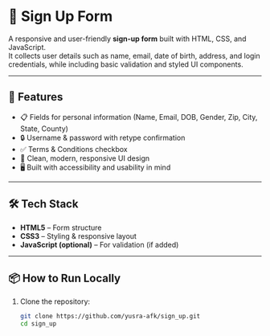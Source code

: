 # 📝 Sign Up Form  

A responsive and user-friendly **sign-up form** built with HTML, CSS, and JavaScript.  
It collects user details such as name, email, date of birth, address, and login credentials, while including basic validation and styled UI components.  

---

## 🚀 Features  
- 📋 Fields for personal information (Name, Email, DOB, Gender, Zip, City, State, County)  
- 🔒 Username & password with retype confirmation  
- ✅ Terms & Conditions checkbox  
- 🎨 Clean, modern, responsive UI design  
- 🖥️ Built with accessibility and usability in mind  

---

## 🛠️ Tech Stack  
- **HTML5** – Form structure  
- **CSS3** – Styling & responsive layout  
- **JavaScript (optional)** – For validation (if added)  

---

## 📦 How to Run Locally  
1. Clone the repository:  
   ```bash
   git clone https://github.com/yusra-afk/sign_up.git
   cd sign_up
